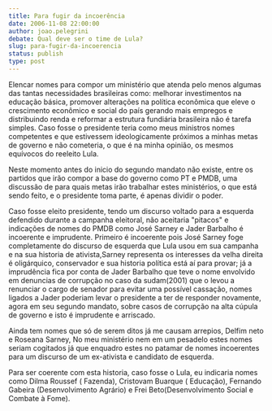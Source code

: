 ```yaml
---
title: Para fugir da incoerência
date: 2006-11-08 22:00:00
author: joao.pelegrini
debate: Qual deve ser o time de Lula?
slug: para-fugir-da-incoerencia
status: publish 
type: post
---
```


Elencar nomes para compor um ministério que atenda pelo menos algumas das tantas necessidades brasileiras como: melhorar investimentos na educação básica, promover alterações na política econômica que eleve o crescimento econômico e social do país gerando mais empregos e distribuindo renda e reformar a estrutura fundiária brasileira não é tarefa simples. Caso fosse o presidente teria como meus ministros nomes competentes e que estivessem ideologicamente próximos a minhas metas de governo e não cometeria, o que é na minha opinião, os mesmos equívocos do reeleito Lula.   

  

Neste momento antes do inicio do segundo mandato não existe, entre os partidos que irão compor a base do governo como PT e PMDB, uma discussão de para quais metas irão trabalhar estes ministérios, o que está sendo feito, e o presidente toma parte, é apenas dividir o poder.   

  

Caso fosse eleito presidente, tendo um discurso voltado para a esquerda defendido durante a campanha eleitoral, não aceitaria "pitacos" e indicações de nomes do PMDB como José Sarney e Jader Barbalho é incoerente e imprudente. Primeiro é incoerente pois José Sarney foge completamente do discurso de esquerda que Lula usou em sua campanha e na sua historia de ativista,Sarney representa os interesses da velha direita é oligárquico, conservador e sua historia política está aí para provar; já a imprudência fica por conta de Jader Barbalho que teve o nome envolvido em denuncias de corrupção no caso da sudam(2001) que o levou a renunciar o cargo de senador para evitar uma possível cassação, nomes ligados a Jader poderiam levar o presidente a ter de responder novamente, agora em seu segundo mandato, sobre casos de corrupção na alta cúpula de governo e isto é imprudente e arriscado.   

  

Ainda tem nomes que só de serem ditos já me causam arrepios, Delfim neto e Roseana Sarney, No meu ministério nem em um pesadelo estes nomes seriam cogitados já que enquadro estes no patamar de nomes incoerentes para um discurso de um ex-ativista e candidato de esquerda.   

  

Para ser coerente com esta historia, caso fosse o Lula, eu indicaria nomes como Dilma Roussef ( Fazenda), Cristovam Buarque ( Educação), Fernando Gabeira (Desenvolvimento Agrário) e Frei Beto(Desenvolvimento Social e Combate à Fome).   

